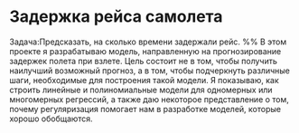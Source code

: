 # Задержка рейса самолета
Задача:Предсказать, на сколько времени задержали рейс.
%% В этом проекте я разрабатываю модель, направленную на прогнозирование задержек полета при взлете. 
Цель состоит не в том, чтобы получить наилучший возможный прогноз, а в том, чтобы подчеркнуть различные шаги, необходимые для построения такой модели. 
Я показываю, как строить линейные и полиномиальные модели для одномерных или многомерных регрессий, а также даю некоторое представление о том, почему регуляризация помогает 
нам в разработке моделей, которые хорошо обобщаются.
